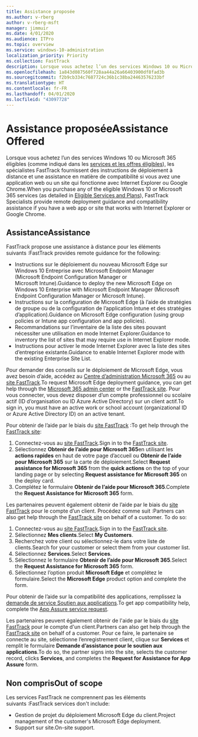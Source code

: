 ```yaml
---
title: Assistance proposée
ms.author: v-rberg
author: v-rberg-msft
manager: jimmuir
ms.date: 4/01/2020
ms.audience: ITPro
ms.topic: overview
ms.service: windows-10-administration
localization_priority: Priority
ms.collection: FastTrack
description: Lorsque vous achetez l’un des services Windows 10 ou Microsoft 365 (comme indiqué dans les services et les offres éligibles), les spécialistes FastTrack fournissent des instructions de déploiement à distance et une assistance en matière de compatibilité si vous avez une application web ou un site qui fonctionne avec Internet Explorer ou Google Chrome.
ms.openlocfilehash: 1a843d087560f728aa44a26a66403900df8fad3b
ms.sourcegitcommit: f2b9cb334c7687724c36b1c38ba24463576233bf
ms.translationtype: HT
ms.contentlocale: fr-FR
ms.lasthandoff: 04/01/2020
ms.locfileid: "43097728"
---
```

# <a name="assistance-offered"></a><span data-ttu-id="8afd6-103">Assistance proposée</span><span class="sxs-lookup"><span data-stu-id="8afd6-103">Assistance Offered</span></span>

<span data-ttu-id="8afd6-104">Lorsque vous achetez l’un des services Windows 10 ou Microsoft 365 éligibles (comme indiqué dans les [services et les offres éligibles](M365-eligible-services-and-plans.md)), les spécialistes FastTrack fournissent des instructions de déploiement à distance et une assistance en matière de compatibilité si vous avez une application web ou un site qui fonctionne avec Internet Explorer ou Google Chrome.</span><span class="sxs-lookup"><span data-stu-id="8afd6-104">When you purchase any of the eligible Windows 10 or Microsoft 365 services (as detailed in [Eligible Services and Plans](M365-eligible-services-and-plans.md)), FastTrack Specialists provide remote deployment guidance and compatibility assistance if you have a web app or site that works with Internet Explorer or Google Chrome.</span></span> 

## <a name="assistance"></a><span data-ttu-id="8afd6-105">Assistance</span><span class="sxs-lookup"><span data-stu-id="8afd6-105">Assistance</span></span>

<span data-ttu-id="8afd6-106">FastTrack propose une assistance à distance pour les éléments suivants :</span><span class="sxs-lookup"><span data-stu-id="8afd6-106">FastTrack provides remote guidance for the following:</span></span>
- <span data-ttu-id="8afd6-107">Instructions sur le déploiement du nouveau Microsoft Edge sur Windows 10 Entreprise avec Microsoft Endpoint Manager (Microsoft Endpoint Configuration Manager or Microsoft Intune).</span><span class="sxs-lookup"><span data-stu-id="8afd6-107">Guidance to deploy the new Microsoft Edge on Windows 10 Enterprise with Microsoft Endpoint Manager (Microsoft Endpoint Configuration Manager or Microsoft Intune).</span></span>
- <span data-ttu-id="8afd6-108">Instructions sur la configuration de Microsoft Edge (à l’aide de stratégies de groupe ou de la configuration de l’application Intune et des stratégies d’application).</span><span class="sxs-lookup"><span data-stu-id="8afd6-108">Guidance on Microsoft Edge configuration (using group policies or Intune app configuration and app policies).</span></span>
- <span data-ttu-id="8afd6-109">Recommandations sur l’inventaire de la liste des sites pouvant nécessiter une utilisation en mode Internet Explorer.</span><span class="sxs-lookup"><span data-stu-id="8afd6-109">Guidance to inventory the list of sites that may require use in Internet Explorer mode.</span></span>
- <span data-ttu-id="8afd6-110">Instructions pour activer le mode Internet Explorer avec la liste des sites d’entreprise existante.</span><span class="sxs-lookup"><span data-stu-id="8afd6-110">Guidance to enable Internet Explorer mode with the existing Enterprise Site List.</span></span>

<span data-ttu-id="8afd6-111">Pour demander des conseils sur le déploiement de Microsoft Edge, vous avez besoin d’aide, accédez au [Centre d’administration Microsoft 365](https://go.microsoft.com/fwlink/?linkid=2032704) ou au [site FastTrack](https://go.microsoft.com/fwlink/?linkid=780698).</span><span class="sxs-lookup"><span data-stu-id="8afd6-111">To request Microsoft Edge deployment guidance, you can get help through the [Microsoft 365 admin center](https://go.microsoft.com/fwlink/?linkid=2032704) or the [FastTrack site](https://go.microsoft.com/fwlink/?linkid=780698).</span></span> <span data-ttu-id="8afd6-112">Pour vous connecter, vous devez disposer d’un compte professionnel ou scolaire actif (ID d’organisation ou ID Azure Active Directory) sur un client actif.</span><span class="sxs-lookup"><span data-stu-id="8afd6-112">To sign in, you must have an active work or school account (organizational ID or Azure Active Directory ID) on an active tenant.</span></span> 

<span data-ttu-id="8afd6-113">Pour obtenir de l’aide par le biais du [site FastTrack](https://go.microsoft.com/fwlink/?linkid=780698) :</span><span class="sxs-lookup"><span data-stu-id="8afd6-113">To get help through the [FastTrack site](https://go.microsoft.com/fwlink/?linkid=780698):</span></span> 
1.    <span data-ttu-id="8afd6-114">Connectez-vous au [site FastTrack](https://go.microsoft.com/fwlink/?linkid=780698).</span><span class="sxs-lookup"><span data-stu-id="8afd6-114">Sign in to the [FastTrack site](https://go.microsoft.com/fwlink/?linkid=780698).</span></span> 
2.    <span data-ttu-id="8afd6-115">Sélectionnez **Obtenir de l’aide pour Microsoft 365**en utilisant les **actions rapides** en haut de votre page d’accueil ou **Obtenir de l’aide pour Microsoft 365** sur la carte de déploiement.</span><span class="sxs-lookup"><span data-stu-id="8afd6-115">Select **Request assistance for Microsoft 365** from the **quick actions** on the top of your landing page or by selecting **Request assistance for Microsoft 365** on the deploy card.</span></span>
3.    <span data-ttu-id="8afd6-116">Complétez le formulaire **Obtenir de l’aide pour Microsoft 365**.</span><span class="sxs-lookup"><span data-stu-id="8afd6-116">Complete the **Request Assistance for Microsoft 365** form.</span></span>
  
<span data-ttu-id="8afd6-p102">Les partenaires peuvent également obtenir de l’aide par le biais du [site FastTrack](https://go.microsoft.com/fwlink/?linkid=780698) pour le compte d’un client. Procédez comme suit :</span><span class="sxs-lookup"><span data-stu-id="8afd6-p102">Partners can also get help through the [FastTrack site](https://go.microsoft.com/fwlink/?linkid=780698) on behalf of a customer. To do so:</span></span>
1.    <span data-ttu-id="8afd6-119">Connectez-vous au [site FastTrack](https://go.microsoft.com/fwlink/?linkid=780698).</span><span class="sxs-lookup"><span data-stu-id="8afd6-119">Sign in to the [FastTrack site](https://go.microsoft.com/fwlink/?linkid=780698).</span></span> 
2.    <span data-ttu-id="8afd6-120">Sélectionnez **Mes clients**.</span><span class="sxs-lookup"><span data-stu-id="8afd6-120">Select **My Customers**.</span></span>
3.    <span data-ttu-id="8afd6-121">Recherchez votre client ou sélectionnez-le dans votre liste de clients.</span><span class="sxs-lookup"><span data-stu-id="8afd6-121">Search for your customer or select them from your customer list.</span></span>
4.    <span data-ttu-id="8afd6-122">Sélectionnez **Services**.</span><span class="sxs-lookup"><span data-stu-id="8afd6-122">Select **Services**.</span></span>
5.    <span data-ttu-id="8afd6-123">Sélectionnez le formulaire **Obtenir de l’aide pour Microsoft 365**.</span><span class="sxs-lookup"><span data-stu-id="8afd6-123">Select the **Request Assistance for Microsoft 365** form.</span></span>
6.    <span data-ttu-id="8afd6-124">Sélectionnez l’option produit **Microsoft Edge** et complétez le formulaire.</span><span class="sxs-lookup"><span data-stu-id="8afd6-124">Select the **Microsoft Edge** product option and complete the form.</span></span>
 
<span data-ttu-id="8afd6-125">Pour obtenir de l’aide sur la compatibilité des applications, remplissez la [demande de service Soutien aux applications](https://go.microsoft.com/fwlink/?linkid=2022721).</span><span class="sxs-lookup"><span data-stu-id="8afd6-125">To get app compatibility help, complete the [App Assure service request](https://go.microsoft.com/fwlink/?linkid=2022721).</span></span>

<span data-ttu-id="8afd6-126">Les partenaires peuvent également obtenir de l'aide par le biais du [site FastTrack](https://go.microsoft.com/fwlink/?linkid=780698) pour le compte d'un client.</span><span class="sxs-lookup"><span data-stu-id="8afd6-126">Partners can also get help through the [FastTrack site](https://go.microsoft.com/fwlink/?linkid=780698) on behalf of a customer.</span></span> <span data-ttu-id="8afd6-127">Pour ce faire, le partenaire se connecte au site, sélectionne l’enregistrement client, clique sur **Services** et remplit le formulaire **Demande d’assistance pour le soutien aux applications**.</span><span class="sxs-lookup"><span data-stu-id="8afd6-127">To do so, the partner signs into the site, selects the customer record, clicks **Services**, and completes the **Request for Assistance for App Assure** form.</span></span>

## <a name="out-of-scope"></a><span data-ttu-id="8afd6-128">Non compris</span><span class="sxs-lookup"><span data-stu-id="8afd6-128">Out of scope</span></span>

<span data-ttu-id="8afd6-129">Les services FastTrack ne comprennent pas les éléments suivants :</span><span class="sxs-lookup"><span data-stu-id="8afd6-129">FastTrack services don't include:</span></span>
- <span data-ttu-id="8afd6-130">Gestion de projet du déploiement Microsoft Edge du client.</span><span class="sxs-lookup"><span data-stu-id="8afd6-130">Project management of the customer's Microsoft Edge deployment.</span></span>
- <span data-ttu-id="8afd6-131">Support sur site.</span><span class="sxs-lookup"><span data-stu-id="8afd6-131">On-site support.</span></span>

